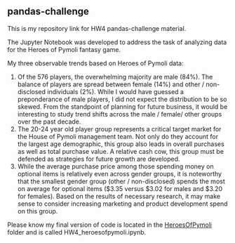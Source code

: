 ## pandas-challenge
This is my repository link for HW4 pandas-challenge material.

The Jupyter Notebook was developed to address the task of analyzing data for the Heroes of Pymoli fantasy game.

My three observable trends based on Heroes of Pymoli data:
1. Of the 576 players, the overwhelming majority are male (84%). The balance of players are spread between female (14%)
and other / non-disclosed individuals (2%). While I would have guessed a preponderance of male players, I did not expect
the distribution to be so skewed. From the standpoint of planning for future business, it would be interesting to study
trend shifts across the male / female/ other groups over the past decade.
2. The 20-24 year old player group represents a critical target market for the House of Pymoli management team. Not only do they
account for the largest age demographic, this group also leads in overall purchases as well as total purchase value. A
relative cash cow, this group must be defended as strategies for future growth are developed.
3. While the average purchase price among those spending money on optional items is relatively even across gender groups,
it is noteworthy that the smallest gender group (other / non-disclosed) spends the most on average for optional items
($3.35 versus $3.02 for males and $3.20 for females). Based on the results of necessary research, it may make sense to
consider increasing marketing and product development spend on this group.

Please know my final version of code is located in the [HeroesOfPymoli](https://github.com/Steve-hub49/pandas-challenge/tree/master/HeroesOfPymoli) folder and is called HW4_heroesofpymoli.ipynb.
